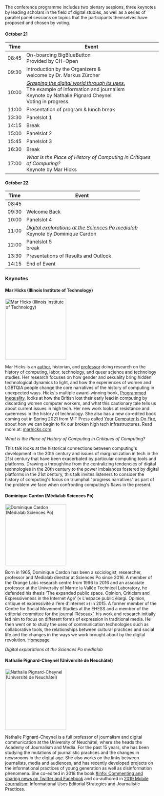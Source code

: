 <script>
    import Panelslot from '$lib/components/Panelslot.svelte';
	import { assets } from '$app/paths';
</script>

The conference programme includes two plenary sessions, three keynotes by leading scholars in the field of digital studies, as well as a series of parallel panel sessions on topics that the participants themselves have proposed and chosen by voting.

<article>

#### October 21

| Time  | Event                                                                                                                                                                                                                                                               |
| ----- | ------------------------------------------------------------------------------------------------------------------------------------------------------------------------------------------------------------------------------------------------------------------- |
| 08:45 | On-boarding BigBlueButton<br>Provided by CH-Open                                                                                                                                                                                                                    |
| 09:30 | Introduction by the Organizers &<br>welcome by Dr. Markus Zürcher                                                                                                                                                                                                   |
| 10:00 | [_Grasping the digital world through its uses._](https://bbb.ch-open.ch/playback/presentation/2.3/31b3f63b08280799c2bffa5d32bd3b0022666ece-1634797796817)<br>The example of information and journalism<br>Keynote by Nathalie Pignard Cheynel<br>Voting in progress |
| 11:00 | Presentation of program & lunch break                                                                                                                                                                                                                               |
| 13:30 | Panelslot 1<Panelslot panelslot='1'/>                                                                                                                                                                                                                               |
| 14:15 | Break                                                                                                                                                                                                                                                               |
| 15:00 | Panelslot 2<Panelslot panelslot='2'/>                                                                                                                                                                                                                               |
| 15:45 | Panelslot 3<Panelslot panelslot='3'/>                                                                                                                                                                                                                               |
| 16:30 | Break                                                                                                                                                                                                                                                               |
| 17:00 | _What is the Place of History of Computing in Critiques of Computing?_<br>Keynote by Mar Hicks                                                                                                                                                                      |

</article>

#### October 22

<article>

| Time  | Event                                                                                                                                                                                        |
| ----- | -------------------------------------------------------------------------------------------------------------------------------------------------------------------------------------------- |
| 08:45 |                                                                                                                                                                                              |
| 09:30 | Welcome Back                                                                                                                                                                                 |
| 10:00 | Panelslot 4<Panelslot panelslot='4'/>                                                                                                                                                        |
| 11:00 | [_Digital explorations at the Sciences Po medialab_](https://bbb.ch-open.ch/playback/presentation/2.3/31b3f63b08280799c2bffa5d32bd3b0022666ece-1634887186489)<br>Keynote by Dominique Cardon |
| 12:00 | Panelslot 5<Panelslot panelslot='5'/><br>break                                                                                                                                               |
| 13:30 | Presentations of Results and Outlook                                                                                                                                                         |
| 14:15 | End of Event                                                                                                                                                                                 |

</article>

### Keynotes

#### Mar Hicks (Illinois Institute of Technology)

<img src="{assets}/images/speakers/mar_hicks.jpeg" alt="Mar Hicks (Illinois Institute of Technology)" width="200" class="float" >

Mar Hicks is an [author](https://marhicks.com/writing.html), historian, and [professor](https://marhicks.com/) doing research on the history of computing, labor, technology, and queer science and technology studies. Her research focuses on how gender and sexuality bring hidden technological dynamics to light, and how the experiences of women and LGBTQIA people change the core narratives of the history of computing in unexpected ways. Hicks's multiple award-winning book, [Programmed Inequality](https://bit.ly/programmedinequality2), looks at how the British lost their early lead in computing by discarding women computer workers, and what this cautionary tale tells us about current issues in high tech. Her new work looks at resistance and queerness in the history of technology. She also has a new co-edited book coming out in Spring 2021 from MIT Press called [Your Computer Is On Fire](https://mitpress.mit.edu/books/your-computer-fire), about how we can begin to fix our broken high tech infrastructures. Read more at: [marhicks.com](https://marhicks.com).

_What is the Place of History of Computing in Critiques of Computing?_

This talk looks at the historical connections between computing's development in the 20th century and issues of marginalization in tech in the 21st century that have been exacerbated by particular computing tools and platforms. Drawing a throughline from the centralizing tendencies of digital technologies in the 20th century to the power imbalances fostered by digital platforms in the 21st century, this talk invites listeners to consider the history of computing's focus on triumphal "progress narratives" as part of the problem we face when confronting computing's flaws in the present.

#### Dominique Cardon (Médialab Sciences Po)

<img src="{assets}/images/speakers/dominique-cardon.jpg" alt="Dominique Cardon (Médialab Sciences Po)" width="200" class="float">

Born in 1965, Dominique Cardon has been a sociologist, researcher, professor and Medialab director at Sciences Po since 2016. A member of the Orange Labs research centre from 1996 to 2016 and an associate professor at the University of Marne la Vallée Technical Laboratory, he defended his thesis ‘The expanded public space. Opinion, Criticism and Expressiveness in the Internet Age’ (« L'espace public élargi. Opinion, critique et expressivité à l'ère d'internet ») in 2015. A former member of the Centre for Social Movement Studies at the EHESS and a member of the editorial committee for the journal ‘Réseaux’, his work and research initially led him to focus on different forms of expression in traditional media. He then went on to study the uses of communication technologies such as collaborative tools, the relationships between cultural practices and social life and the changes in the ways we work brought about by the digital revolution. [Homepage](https://www.institutfrancais.com/en/portrait/dominique-cardon)

_Digital explorations at the Sciences Po medialab_

#### Nathalie Pignard-Cheynel (Université de Neuchâtel)

<img src="{assets}/images/speakers/Pignard-Cheynel_Nathalie.jpeg" alt="Nathalie Pignard-Cheynel (Université de Neuchâtel)" width="200" class="float">

Nathalie Pignard-Cheynel is a full professor of journalism and digital communication at the University of Neuchâtel, where she heads the Academy of Journalism and Media. For the past 15 years, she has been studying the mutations of journalistic practices and the changes in newsrooms in the digital age. She also works on the links between journalists, media and audiences, and has recently developed projects on the informational practices of young generation as well as disinformation phenomena. She co-edited in 2018 the book [#info: Commenting and sharing news on Twitter and Facebook](https://www.editions-msh.fr/livre/?GCOI=27351100210810) and co-authored in [2019 Mobile Journalism](https://www.deboecksuperieur.com/ouvrage/9782807313347-journalisme-mobile): Informational Uses Editorial Strategies and Journalistic Practices.
